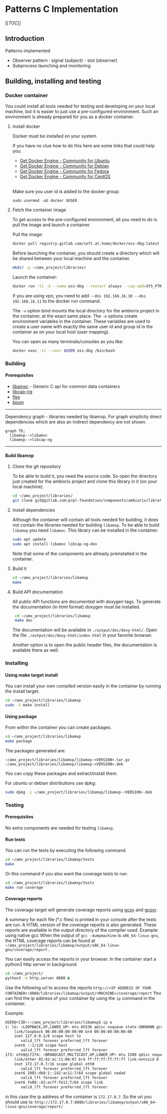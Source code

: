# Patterns C Implementation 

[[_TOC_]]

## Introduction

Patterns implemented

- Observer pattern : signal (subject) - slot (observer)
- Subprocess launching and monitoring

## Building, installing and testing

### Docker container

You could install all tools needed for testing and developing on your local machine, but it is easier to just use a pre-configured environment. Such an environment is already prepared for you as a docker container.

1. Install docker

    Docker must be installed on your system.

    If you have no clue how to do this here are some links that could help you:

    - [Get Docker Engine - Community for Ubuntu](https://docs.docker.com/install/linux/docker-ce/ubuntu/)
    - [Get Docker Engine - Community for Debian](https://docs.docker.com/install/linux/docker-ce/debian/)
    - [Get Docker Engine - Community for Fedora](https://docs.docker.com/install/linux/docker-ce/fedora/)
    - [Get Docker Engine - Community for CentOS](https://docs.docker.com/install/linux/docker-ce/centos/)  <br /><br />
    
    Make sure you user id is added to the docker group:

    ```
    sudo usermod -aG docker $USER
    ```

1. Fetch the container image

    To get access to the pre-configured environment, all you need to do is pull the image and launch a container.

    Pull the image:

    ```bash
    docker pull registry.gitlab.com/soft.at.home/docker/oss-dbg:latest
    ```

    Before launching the container, you should create a directory which will be shared between your local machine and the container.

    ```bash
    mkdir -p ~/amx_project/libraries/
    ```

    Launch the container:

    ```bash
    docker run -ti -d --name oss-dbg --restart always --cap-add=SYS_PTRACE --sysctl net.ipv6.conf.all.disable_ipv6=1 -e "USER=$USER" -e "UID=$(id -u)" -e "GID=$(id -g)" -v ~/amx_project/:/home/$USER/amx_project/ registry.gitlab.com/soft.at.home/docker/oss-dbg:latest
    ```

    If you are using vpn, you need to add `--dns 192.168.16.10 --dns 192.168.16.11` to the docker run command.

    The `-v` option bind mounts the local directory for the ambiorix project in the container, at the exact same place.
    The `-e` options create environment variables in the container. These variables are used to create a user name with exactly the same user id and group id in the container as on your local host (user mapping).

    You can open as many terminals/consoles as you like:

    ```bash
    docker exec -ti --user $USER oss-dbg /bin/bash
    ```

### Building

#### Prerequisites

- [libamxc](https://gitlab.com/prpl-foundation/components/ambiorix/libraries/libamxc) - Generic C api for common data containers
- [libcap-ng](https://github.com/stevegrubb/libcap-ng)
- [flex](https://packages.debian.org/buster/flex)
- [bison](https://packages.debian.org/buster/bison)

---
Dependency graph - libraries needed by libamxp.
For graph simplicity direct dependencies which are also an indirect dependency are not shown.

```mermaid
graph TD;
  libamxp-->libamxc
  libamxp-->libcap-ng
```
---

#### Build libamxp

1. Clone the git repository

    To be able to build it, you need the source code. So open the directory just created for the ambiorix project and clone this library in it (on your local machine).

    ```bash
    cd ~/amx_project/libraries/
    git clone git@gitlab.com:prpl-foundation/components/ambiorix/libraries/libamxp.git
    ``` 

1. Install dependencies

    Although the container will contain all tools needed for building, it does not contain the libraries needed for building `libamxp`. To be able to build `libamxp` you need `libamxc`. This library can be installed in the container.

    ```bash
    sudo apt update
    sudo apt install libamxc libcap-ng-dev
    ```

    Note that some of the components are allready preinstalled in the container.

1. Build it


    ```bash
    cd ~/amx_project/libraries/libamxp
    make
    ```

1. Build API documentation

   All public API functions are documented with doxygen tags. To generate the documentation (in html format) doxygen must be installed.

   ```bash
    cd ~/amx_project/libraries/libamxp
    make doc
   ```

   The documentation will be available in `./output/doc/doxy-html/`. Open the file `./output/doc/doxy-html/index.html` in your favorite browser.

   Another option is to open the public header files, the documentation is available there as well.


### Installing

#### Using make target install

You can install your own compiled version easily in the container by running the install target.

```bash
cd ~/amx_project/libraries/libamxp
sudo -E make install
```

#### Using package

From within the container you can create packages.

```bash
cd ~/amx_project/libraries/libamxp
make package
```

The packages generated are:

```
~/amx_project/libraries/libamxp/libamxp-<VERSION>.tar.gz
~/amx_project/libraries/libamxp/libamxp-<VERSION>.deb
```

You can copy these packages and extract/install them.

For ubuntu or debian distributions use dpkg:

```bash
sudo dpkg -i ~/amx_project/libraries/libamxp/libamxp-<VERSION>.deb
```

### Testing

#### Prerequisites

No extra components are needed for testing `libamxp`.

#### Run tests

You can run the tests by executing the following command.

```bash
cd ~/amx_project/libraries/libamxp/tests
make
```

Or this command if you also want the coverage tests to run:

```bash
cd ~/amx_project/libraries/libamxp/tests
make run coverage
```

#### Coverage reports

The coverage target will generate coverage reports using [gcov](https://gcc.gnu.org/onlinedocs/gcc/Gcov.html) and [gcovr](https://gcovr.com/en/stable/guide.html).

A summary for each file (*.c files) is printed in your console after the tests are run.
A HTML version of the coverage reports is also generated. These reports are available in the output directory of the compiler used.
Example: using native gcc
When the output of `gcc -dumpmachine` is `x86_64-linux-gnu`, the HTML coverage reports can be found at `~/amx_project/libraries/libamxp/output/x86_64-linux-gnu/coverage/report.`

You can easily access the reports in your browser.
In the container start a python3 http server in background.

```bash
cd ~/amx_project/
python3 -m http.server 8080 &
```

Use the following url to access the reports `http://<IP ADDRESS OF YOUR CONTAINER>:8080/libraries/libamxp/output/<MACHINE>/coverage/report`
You can find the ip address of your container by using the `ip` command in the container.

Example:

```bash
USER@<CID>:~/amx_project/libraries/libamxp$ ip a
1: lo: <LOOPBACK,UP,LOWER_UP> mtu 65536 qdisc noqueue state UNKNOWN group default qlen 1
    link/loopback 00:00:00:00:00:00 brd 00:00:00:00:00:00
    inet 127.0.0.1/8 scope host lo
       valid_lft forever preferred_lft forever
    inet6 ::1/128 scope host 
       valid_lft forever preferred_lft forever
173: eth0@if174: <BROADCAST,MULTICAST,UP,LOWER_UP> mtu 1500 qdisc noqueue state UP group default 
    link/ether 02:42:ac:11:00:07 brd ff:ff:ff:ff:ff:ff link-netnsid 0
    inet 172.17.0.7/16 scope global eth0
       valid_lft forever preferred_lft forever
    inet6 2001:db8:1::242:ac11:7/64 scope global nodad 
       valid_lft forever preferred_lft forever
    inet6 fe80::42:acff:fe11:7/64 scope link 
       valid_lft forever preferred_lft forever
```

in this case the ip address of the container is `172.17.0.7`.
So the uri you should use is: `http://172.17.0.7:8080/libraries/libamxp/output/x86_64-linux-gnu/coverage/report/`